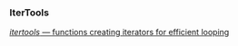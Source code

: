 ### IterTools

[*itertools* — functions creating iterators for efficient looping](https://docs.python.org/3/library/itertools.html)
